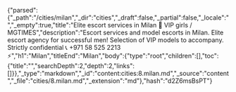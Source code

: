 {"parsed":{"_path":"/cities/milan","_dir":"cities","_draft":false,"_partial":false,"_locale":"","_empty":true,"title":"Elite escort services in Milan 🖤 VIP girls / MGTIMES","description":"Escort services and model escorts in Milan. Elite escort agency for successful men! Selection of VIP models to accompany. Strictly confidential 📞 +971 58 525 2213 ⚡","h1":"Milan","titleEnd":"Milan","body":{"type":"root","children":[],"toc":{"title":"","searchDepth":2,"depth":2,"links":[]}},"_type":"markdown","_id":"content:cities:8.milan.md","_source":"content","_file":"cities/8.milan.md","_extension":"md"},"hash":"d2Z6msBsPT"}